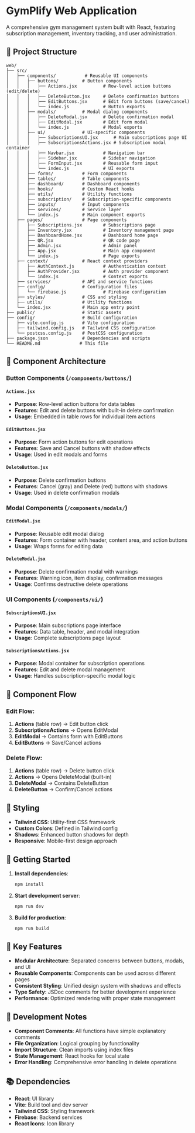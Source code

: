 # GymPlify Web Application

A comprehensive gym management system built with React, featuring subscription management, inventory tracking, and user administration.

## 📁 Project Structure

```
web/
├── src/
│   ├── components/           # Reusable UI components
│   │   ├── buttons/         # Button components
│   │   │   ├── Actions.jsx          # Row-level action buttons (edit/delete)
│   │   │   ├── DeleteButton.jsx     # Delete confirmation buttons
│   │   │   ├── EditButtons.jsx      # Edit form buttons (save/cancel)
│   │   │   └── index.js             # Button exports
│   │   ├── modals/          # Modal dialog components
│   │   │   ├── DeleteModal.jsx      # Delete confirmation modal
│   │   │   ├── EditModal.jsx        # Edit form modal
│   │   │   └── index.js             # Modal exports
│   │   ├── ui/              # UI-specific components
│   │   │   ├── SubscriptionsUI.jsx      # Main subscriptions page UI
│   │   │   ├── SubscriptionsActions.jsx # Subscription modal container
│   │   │   ├── Navbar.jsx           # Navigation bar
│   │   │   ├── Sidebar.jsx          # Sidebar navigation
│   │   │   ├── FormInput.jsx        # Reusable form input
│   │   │   └── index.js             # UI exports
│   │   ├── forms/           # Form components
│   │   ├── tables/          # Table components
│   │   ├── dashboard/       # Dashboard components
│   │   ├── hooks/           # Custom React hooks
│   │   ├── utils/           # Utility functions
│   │   ├── subscription/    # Subscription-specific components
│   │   ├── inputs/          # Input components
│   │   ├── services/        # Service layer
│   │   └── index.js         # Main component exports
│   ├── pages/               # Page components
│   │   ├── Subscriptions.jsx        # Subscriptions page
│   │   ├── Inventory.jsx            # Inventory management page
│   │   ├── DashboardHome.jsx        # Dashboard home page
│   │   ├── QR.jsx                   # QR code page
│   │   ├── Admin.jsx                # Admin panel
│   │   ├── App.jsx                  # Main app component
│   │   └── index.js                 # Page exports
│   ├── context/             # React context providers
│   │   ├── AuthContext.js           # Authentication context
│   │   ├── AuthProvider.jsx         # Auth provider component
│   │   └── index.js                 # Context exports
│   ├── services/            # API and service functions
│   ├── config/              # Configuration files
│   │   └── firebase.js              # Firebase configuration
│   ├── styles/              # CSS and styling
│   ├── utils/               # Utility functions
│   └── index.jsx            # Main app entry point
├── public/                  # Static assets
├── config/                  # Build configuration
│   ├── vite.config.js       # Vite configuration
│   ├── tailwind.config.js   # Tailwind CSS configuration
│   └── postcss.config.js    # PostCSS configuration
├── package.json             # Dependencies and scripts
└── README.md               # This file
```

## 🧩 Component Architecture

### Button Components (`/components/buttons/`)

#### `Actions.jsx`
- **Purpose**: Row-level action buttons for data tables
- **Features**: Edit and delete buttons with built-in delete confirmation
- **Usage**: Embedded in table rows for individual item actions

#### `EditButtons.jsx`
- **Purpose**: Form action buttons for edit operations
- **Features**: Save and Cancel buttons with shadow effects
- **Usage**: Used in edit modals and forms

#### `DeleteButton.jsx`
- **Purpose**: Delete confirmation buttons
- **Features**: Cancel (gray) and Delete (red) buttons with shadows
- **Usage**: Used in delete confirmation modals

### Modal Components (`/components/modals/`)

#### `EditModal.jsx`
- **Purpose**: Reusable edit modal dialog
- **Features**: Form container with header, content area, and action buttons
- **Usage**: Wraps forms for editing data

#### `DeleteModal.jsx`
- **Purpose**: Delete confirmation modal with warnings
- **Features**: Warning icon, item display, confirmation messages
- **Usage**: Confirms destructive delete operations

### UI Components (`/components/ui/`)

#### `SubscriptionsUI.jsx`
- **Purpose**: Main subscriptions page interface
- **Features**: Data table, header, and modal integration
- **Usage**: Complete subscriptions page layout

#### `SubscriptionsActions.jsx`
- **Purpose**: Modal container for subscription operations
- **Features**: Edit and delete modal management
- **Usage**: Handles subscription-specific modal logic

## 🔄 Component Flow

### Edit Flow:
1. **Actions** (table row) → Edit button click
2. **SubscriptionsActions** → Opens EditModal
3. **EditModal** → Contains form with EditButtons
4. **EditButtons** → Save/Cancel actions

### Delete Flow:
1. **Actions** (table row) → Delete button click
2. **Actions** → Opens DeleteModal (built-in)
3. **DeleteModal** → Contains DeleteButton
4. **DeleteButton** → Confirm/Cancel actions

## 🎨 Styling

- **Tailwind CSS**: Utility-first CSS framework
- **Custom Colors**: Defined in Tailwind config
- **Shadows**: Enhanced button shadows for depth
- **Responsive**: Mobile-first design approach

## 🚀 Getting Started

1. **Install dependencies**:
   ```bash
   npm install
   ```

2. **Start development server**:
   ```bash
   npm run dev
   ```

3. **Build for production**:
   ```bash
   npm run build
   ```

## 📝 Key Features

- **Modular Architecture**: Separated concerns between buttons, modals, and UI
- **Reusable Components**: Components can be used across different pages
- **Consistent Styling**: Unified design system with shadows and effects
- **Type Safety**: JSDoc comments for better development experience
- **Performance**: Optimized rendering with proper state management

## 🔧 Development Notes

- **Component Comments**: All functions have simple explanatory comments
- **File Organization**: Logical grouping by functionality
- **Import Structure**: Clean imports using index files
- **State Management**: React hooks for local state
- **Error Handling**: Comprehensive error handling in delete operations

## 📚 Dependencies

- **React**: UI library
- **Vite**: Build tool and dev server
- **Tailwind CSS**: Styling framework
- **Firebase**: Backend services
- **React Icons**: Icon library
